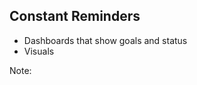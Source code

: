 ## Constant Reminders

* Dashboards that show goals and status <!-- .element: class="fragment" -->
* Visuals <!-- .element: class="fragment" -->

Note:
